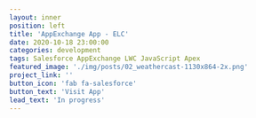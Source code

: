 ```yaml
---
layout: inner
position: left
title: 'AppExchange App - ELC'
date: 2020-10-18 23:00:00
categories: development
tags: Salesforce AppExchange LWC JavaScript Apex
featured_image: './img/posts/02_weathercast-1130x864-2x.png'
project_link: ''
button_icon: 'fab fa-salesforce'
button_text: 'Visit App'
lead_text: 'In progress'
---
```


